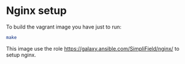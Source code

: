 Nginx setup
======

To build the vagrant image you have just to run:
```bash
make
```

This image use the role https://galaxy.ansible.com/SimpliField/nginx/ to 
setup nginx.
